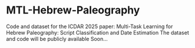# MTL-Hebrew-Paleography
Code and dataset for the ICDAR 2025 paper: Multi-Task Learning for Hebrew Paleography: Script Classification and Date Estimation
The dataset and code will be publicly available Soon...
